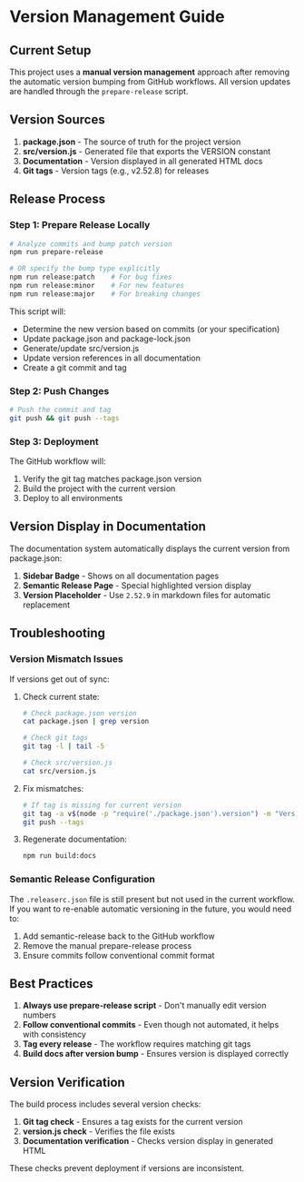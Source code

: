 # Version Management Guide

## Current Setup

This project uses a **manual version management** approach after removing the automatic version bumping from GitHub workflows. All version updates are handled through the `prepare-release` script.

## Version Sources

1. **package.json** - The source of truth for the project version
2. **src/version.js** - Generated file that exports the VERSION constant
3. **Documentation** - Version displayed in all generated HTML docs
4. **Git tags** - Version tags (e.g., v2.52.8) for releases

## Release Process

### Step 1: Prepare Release Locally

```bash
# Analyze commits and bump patch version
npm run prepare-release

# OR specify the bump type explicitly
npm run release:patch    # For bug fixes
npm run release:minor    # For new features
npm run release:major    # For breaking changes
```

This script will:
- Determine the new version based on commits (or your specification)
- Update package.json and package-lock.json
- Generate/update src/version.js
- Update version references in all documentation
- Create a git commit and tag

### Step 2: Push Changes

```bash
# Push the commit and tag
git push && git push --tags
```

### Step 3: Deployment

The GitHub workflow will:
1. Verify the git tag matches package.json version
2. Build the project with the current version
3. Deploy to all environments

## Version Display in Documentation

The documentation system automatically displays the current version from package.json:

1. **Sidebar Badge** - Shows on all documentation pages
2. **Semantic Release Page** - Special highlighted version display
3. **Version Placeholder** - Use `2.52.9` in markdown files for automatic replacement

## Troubleshooting

### Version Mismatch Issues

If versions get out of sync:

1. Check current state:
   ```bash
   # Check package.json version
   cat package.json | grep version
   
   # Check git tags
   git tag -l | tail -5
   
   # Check src/version.js
   cat src/version.js
   ```

2. Fix mismatches:
   ```bash
   # If tag is missing for current version
   git tag -a v$(node -p "require('./package.json').version") -m "Version $(node -p "require('./package.json').version")"
   git push --tags
   ```

3. Regenerate documentation:
   ```bash
   npm run build:docs
   ```

### Semantic Release Configuration

The `.releaserc.json` file is still present but not used in the current workflow. If you want to re-enable automatic versioning in the future, you would need to:

1. Add semantic-release back to the GitHub workflow
2. Remove the manual prepare-release process
3. Ensure commits follow conventional commit format

## Best Practices

1. **Always use prepare-release script** - Don't manually edit version numbers
2. **Follow conventional commits** - Even though not automated, it helps with consistency
3. **Tag every release** - The workflow requires matching git tags
4. **Build docs after version bump** - Ensures version is displayed correctly

## Version Verification

The build process includes several version checks:

1. **Git tag check** - Ensures a tag exists for the current version
2. **version.js check** - Verifies the file exists
3. **Documentation verification** - Checks version display in generated HTML

These checks prevent deployment if versions are inconsistent.